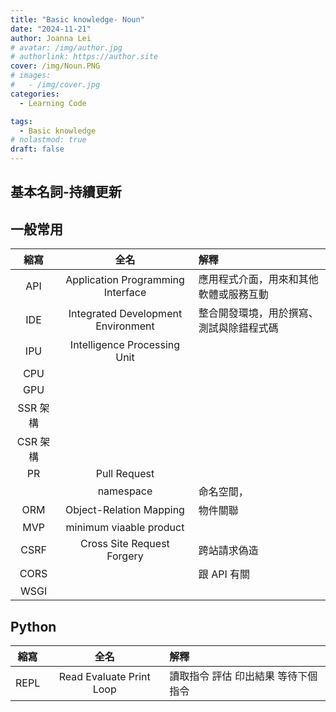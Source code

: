 ```yaml
---
title: "Basic knowledge- Noun"
date: "2024-11-21"
author: Joanna Lei
# avatar: /img/author.jpg
# authorlink: https://author.site
cover: /img/Noun.PNG
# images:
#   - /img/cover.jpg
categories:
  - Learning Code

tags:
  - Basic knowledge
# nolastmod: true
draft: false
---
```


## 基本名詞-持續更新

<!--more-->

## 一般常用

|   縮寫   |                全名                | 解釋                                     |
| :------: | :--------------------------------: | :--------------------------------------- |
|   API    | Application Programming Interface  | 應用程式介面，用來和其他軟體或服務互動   |
|   IDE    | Integrated Development Environment | 整合開發環境，用於撰寫、測試與除錯程式碼 |
|   IPU    |    Intelligence Processing Unit    |                                          |
|   CPU    |                                    |                                          |
|   GPU    |                                    |                                          |
| SSR 架構 |                                    |                                          |
| CSR 架構 |                                    |                                          |
|    PR    |            Pull Request            |                                          |
|          |             namespace              | 命名空間，                               |
|   ORM    |      Object-Relation Mapping       | 物件關聯                                 |
|   MVP    |      minimum viaable product       |                                          |
|   CSRF   |     Cross Site Request Forgery     | 跨站請求偽造                             |
|   CORS   |                                    | 跟 API 有關                              |
|   WSGI   |                                    |

## Python

| 縮寫 |           全名           | 解釋                                |
| :--: | :----------------------: | :---------------------------------- |
| REPL | Read Evaluate Print Loop | 讀取指令 評估 印出結果 等待下個指令 |
